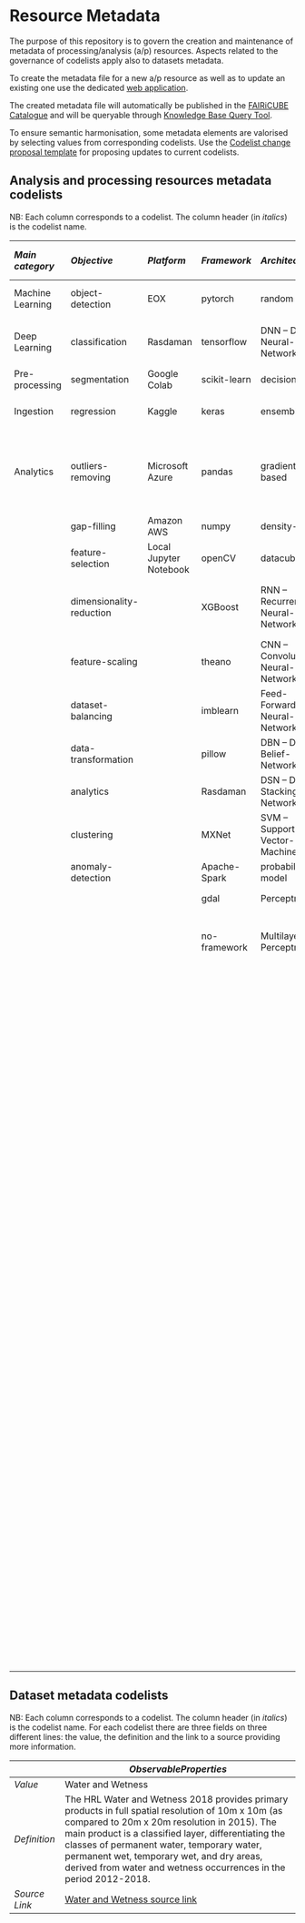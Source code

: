 # Resource Metadata
The purpose of this repository is to govern the creation and maintenance of metadata of processing/analysis (a/p) resources. 
Aspects related to the governance of codelists apply also to datasets metadata. 

To create the metadata file for a new a/p resource as well as to update an existing one use the dedicated [web application](https://fairicube-md.dev.epsilon-italia.it/). 

The created metadata file will automatically be published in the [FAIRiCUBE Catalogue](https://catalog.eoxhub.fairicube.eu/?.language=en) and will be queryable through [Knowledge Base Query Tool](https://fairicube-kb.dev.epsilon-italia.it/query-tool).

To ensure semantic harmonisation, some metadata elements are valorised by selecting values from corresponding codelists. Use the [Codelist change proposal template](https://github.com/FAIRiCUBE/resource-metadata/issues/new?assignees=&labels=&projects=&template=codelist_change_proposal.yml) for proposing updates to current codelists. 


## Analysis and processing resources metadata codelists
NB: Each column corresponds to a codelist. The column header (in *italics*) is the codelist name.

| *Main category* | *Objective* | *Platform* | *Framework* | *Architecture* | *Approach* | *Algorithm* | *Processor* | *OS* | *Use case* | *Conditions for access and use* |
|:----|:----|:----|:----|:----|:----|:----|:----|:----|:----|:----|
|Machine Learning|object-detection|EOX|pytorch|random forest|supervised|Random-Forest-Classifier|cpu|aix|UC1|afl-3.0|
|Deep Learning|classification|Rasdaman|tensorflow|DNN – Deep-Neural-Network |unsupervised|CNN - Convolutional-Neural-Network|gpu|linux|UC2|agpl-3.0|
|Pre-processing|segmentation|Google Colab|scikit-learn|decision-tree|semi-supervised|K-means|tpu|windows|UC3|artistic-2.0|
|Ingestion|regression|Kaggle|keras|ensemble  |reinforcement-learning|Min-max-normalization| |cygwin|UC4|bigscience-bloom-rail-1.0|
|Analytics|outliers-removing|Microsoft Azure|pandas|gradient-based| |DBSCAN - Density-Based-Spatial-Clustering-of-Applications-with-Noise| |darwin|UC5|bigscience-openrail-m|
| |gap-filling|Amazon AWS|numpy|density-based| |Decision-Tree-Classifier| |macOS|common|bsd|
| |feature-selection|Local Jupyter Notebook|openCV|datacubes| |Random-Forest-Regression| | | |bsd-2-clause|
| |dimensionality-reduction| |XGBoost|RNN – Recurrent-Neural-Network| |SGD - classifier – Stochastic-Gradient-Descent| | | |bsd-3-clause|
| |feature-scaling| |theano|CNN – Convolutional-Neural-Network| |KNN – classifier – K-nearest-neighbors| | | |bsd-3-clause-clear|
| |dataset-balancing| |imblearn|Feed-Forward-Neural-Network| |SegNet| | | |bsl-1.0|
| |data-transformation| |pillow|DBN – Deep-Belief-Network| |LeNet| | | |cc|
| |analytics| |Rasdaman|DSN – Deep-Stacking-Network| |Decision-Tree-Regression| | | |cc0-1.0|
| |clustering| |MXNet|SVM – Support-Vector-Machine| |Voting-Classifier| | | |cc-by-2.0|
| |anomaly-detection| |Apache-Spark|probabilistic model| |AdaBoost-Classifier| | | |cc-by-2.5|
| | | |gdal|Perceptron| |AdaBoost-Regression| | | |cc-by-3.0|
| | | |no-framework|Multilayer-Perceptron| |SMOTE – Synthetic-Minority-Oversampling-TEchnique| | | |cc-by-4.0|
| | | | | | |custom-method| | | |cc-by-nc-2.0|
| | | | | | |WCPS| | | |cc-by-nc-3.0|
| | | | | | |Naïve-Bayes| | | |cc-by-nc-4.0|
| | | | | | |Logistic-regression| | | |cc-by-nc-nd-3.0|
| | | | | | |Gaussian-Mixture| | | |cc-by-nc-nd-4.0|
| | | | | | | | | | |cc-by-nc-sa-2.0|
| | | | | | | | | | |cc-by-nc-sa-3.0|
| | | | | | | | | | |cc-by-nc-sa-4.0|
| | | | | | | | | | |cc-by-nd-4.0|
| | | | | | | | | | |cc-by-sa-3.0|
| | | | | | | | | | |cc-by-sa-4.0|
| | | | | | | | | | |creativeml-openrail-m|
| | | | | | | | | | |c-uda|
| | | | | | | | | | |ecl-2.0|
| | | | | | | | | | |epl-1.0|
| | | | | | | | | | |epl-2.0|
| | | | | | | | | | |eupl-1.1|
| | | | | | | | | | |gfdl|
| | | | | | | | | | |gpl|
| | | | | | | | | | |gpl-2.0|
| | | | | | | | | | |gpl-3.0|
| | | | | | | | | | |isc|
| | | | | | | | | | |lgpl|
| | | | | | | | | | |lgpl-2.1|
| | | | | | | | | | |lgpl-3.0|
| | | | | | | | | | |lgpl-lr|
| | | | | | | | | | |mpl-2.0|
| | | | | | | | | | |ms-pl|
| | | | | | | | | | |ncsa|
| | | | | | | | | | |odbl|
| | | | | | | | | | |odc-by|
| | | | | | | | | | |ofl-1.1|
| | | | | | | | | | |openrail|
| | | | | | | | | | |openrail++|
| | | | | | | | | | |osl-3.0|
| | | | | | | | | | |pddl|
| | | | | | | | | | |postgresql|
| | | | | | | | | | |wtfpl|


## Dataset metadata codelists
NB: Each column corresponds to a codelist. The column header (in *italics*) is the codelist name. For each codelist there are three fields on three different lines: the value, the definition and the link to a source providing more information.


|| *ObservableProperties* |
|---|---|
| *Value* | Water and Wetness |
| *Definition* | The HRL Water and Wetness 2018 provides primary products in full spatial resolution of 10m x 10m (as compared to 20m x 20m resolution in 2015). The main product is a classified layer, differentiating the classes of permanent water, temporary water, permanent wet, temporary wet, and dry areas, derived from water and wetness occurrences in the period 2012-2018. |
| *Source Link* | [Water and Wetness source link](https://land.copernicus.eu/en/technical-library/hrl-water-wetness-2018-user-manual/@@download/file) |
